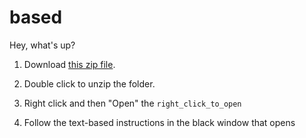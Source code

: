 # based

Hey, what's up?

1. Download [this zip file](https://github.com/tvquizphd/based/releases/download/1.0.0/based.zip).

2. Double click to unzip the folder.

3. Right click and then "Open" the `right_click_to_open`

4. Follow the text-based instructions in the black window that opens
